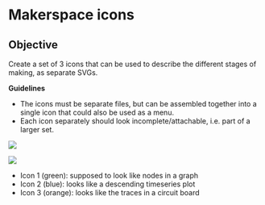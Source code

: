 # Makerspace icons

## Objective 

Create a set of 3 icons that can be used to describe the different stages of making, as separate SVGs.

**Guidelines**

*  The icons must be separate files, but can be assembled together into a single icon that could also be used as a menu.
*  Each icon separately should look incomplete/attachable, i.e. part of a larger set.

![](https://github.com/smartin015/l2_makerspace/raw/master/docs/images/icon_example1.jpg)

![](https://github.com/smartin015/l2_makerspace/raw/master/docs/images/icon_example2.jpg)

* Icon 1 (green): supposed to look like nodes in a graph
* Icon 2 (blue): looks like a descending timeseries plot
* Icon 3 (orange): looks like the traces in a circuit board
